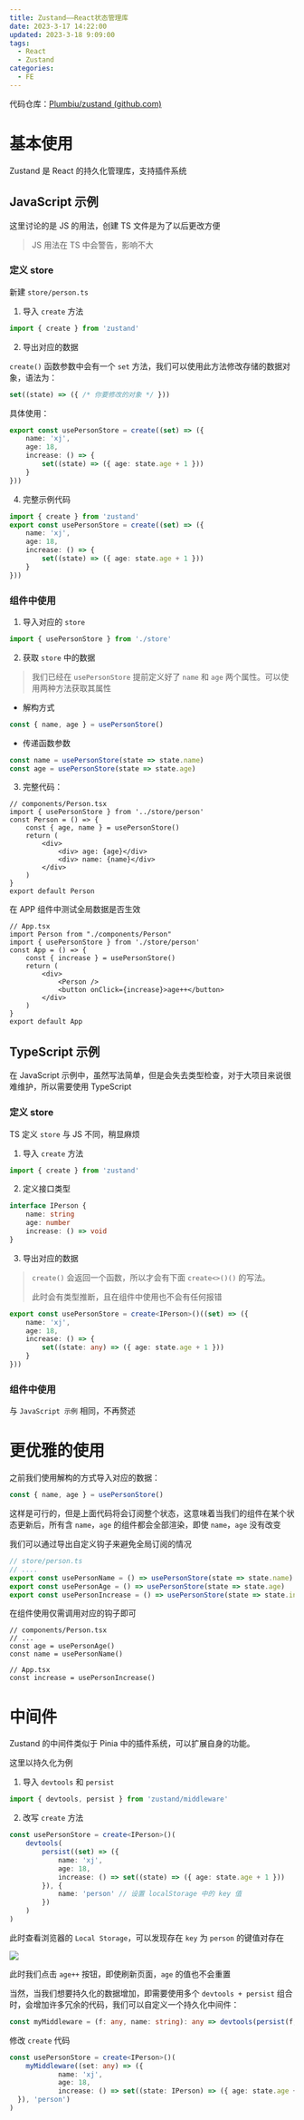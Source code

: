 ```yaml
---
title: Zustand——React状态管理库
date: 2023-3-17 14:22:00
updated: 2023-3-18 9:09:00
tags:
  - React
  - Zustand
categories:
  - FE
---
```


代码仓库：[Plumbiu/zustand (github.com)](https://github.com/Plumbiu/zustand)

# 基本使用

Zustand 是 React 的持久化管理库，支持插件系统

## JavaScript 示例

这里讨论的是 JS 的用法，创建 TS 文件是为了以后更改方便

>   JS 用法在 TS 中会警告，影响不大

### 定义 store

新建 `store/person.ts`

1.   导入 `create` 方法

```typescript
import { create } from 'zustand'
```

2.   导出对应的数据

`create()` 函数参数中会有一个 `set` 方法，我们可以使用此方法修改存储的数据对象，语法为：

```typescript
set((state) => ({ /* 你要修改的对象 */ }))
```

具体使用：

```typescript
export const usePersonStore = create((set) => ({
  	name: 'xj',
  	age: 18,
  	increase: () => {    
    	set((state) => ({ age: state.age + 1 }))
  	}
}))
```

4.   完整示例代码

```typescript
import { create } from 'zustand'
export const usePersonStore = create((set) => ({
  	name: 'xj',
  	age: 18,
  	increase: () => {    
    	set((state) => ({ age: state.age + 1 }))
  	}
}))
```

### 组件中使用

1.   导入对应的 `store`

```typescript
import { usePersonStore } from './store'
```

2.   获取 `store` 中的数据

>   我们已经在 `usePersonStore` 提前定义好了 `name` 和 `age` 两个属性。可以使用两种方法获取其属性

-   解构方式



```typescript
const { name, age } = usePersonStore()
```

-   传递函数参数

```typescript
const name = usePersonStore(state => state.name)
const age = usePersonStore(state => state.age)
```

3.   完整代码：

```tsx
// components/Person.tsx
import { usePersonStore } from '../store/person'
const Person = () => {
  	const { age, name } = usePersonStore()
  	return (
    	<div>
      		<div> age: {age}</div>
      		<div> name: {name}</div>
    	</div>
  	)
}
export default Person
```

在 APP 组件中测试全局数据是否生效

```tsx
// App.tsx
import Person from "./components/Person"
import { usePersonStore } from './store/person'
const App = () => {
  	const { increase } = usePersonStore()
  	return (
    	<div>
      		<Person />
      		<button onClick={increase}>age++</button>
    	</div>
  	)
}
export default App
```

## TypeScript 示例

在 JavaScript 示例中，虽然写法简单，但是会失去类型检查，对于大项目来说很难维护，所以需要使用 TypeScript

### 定义 store

TS 定义 `store` 与 JS 不同，稍显麻烦

1.   导入 `create` 方法

```typescript
import { create } from 'zustand'
```

2.   定义接口类型

```typescript
interface IPerson {
  	name: string
  	age: number
  	increase: () => void
}
```

3.   导出对应的数据

>   `create()` 会返回一个函数，所以才会有下面 `create<>()()` 的写法。
>
>   此时会有类型推断，且在组件中使用也不会有任何报错

```typescript
export const usePersonStore = create<IPerson>()((set) => ({
  	name: 'xj',
  	age: 18,
  	increase: () => {    
    	set((state: any) => ({ age: state.age + 1 }))
  	}
}))
```

### 组件中使用

与 `JavaScript 示例` 相同，不再赘述

# 更优雅的使用

之前我们使用解构的方式导入对应的数据：

```typescript
const { name, age } = usePersonStore()
```

这样是可行的，但是上面代码将会订阅整个状态，这意味着当我们的组件在某个状态更新后，所有含 `name`，`age` 的组件都会全部渲染，即使 `name`，`age` 没有改变

我们可以通过导出自定义钩子来避免全局订阅的情况

```typescript
// store/person.ts
// ....
export const usePersonName = () => usePersonStore(state => state.name)
export const usePersonAge = () => usePersonStore(state => state.age)
export const usePersonIncrease = () => usePersonStore(state => state.increase)
```

在组件使用仅需调用对应的钩子即可

```tsx
// components/Person.tsx
// ...
const age = usePersonAge()
const name = usePersonName()
```

```tsx
// App.tsx
const increase = usePersonIncrease()
```

# 中间件

Zustand 的中间件类似于 Pinia 中的插件系统，可以扩展自身的功能。

这里以持久化为例

1.   导入 `devtools` 和 `persist`

```typescript
import { devtools, persist } from 'zustand/middleware'
```

2.   改写 `create` 方法

```typescript
const usePersonStore = create<IPerson>()(
	devtools(
    	persist((set) => ({
            name: 'xj',
            age: 18,
            increase: () => set((state) => ({ age: state.age + 1 }))
        }), {
            name: 'person' // 设置 localStorage 中的 key 值
        })
    )
)
```

此时查看浏览器的 `Local Storage`，可以发现存在 `key` 为 `person` 的键值对存在

![](https://plumbiu.github.io/blogImg/QQ截图20230317221421.png)

此时我们点击 `age++` 按钮，即使刷新页面，`age` 的值也不会重置

当然，当我们想要持久化的数据增加，即需要使用多个 `devtools + persist` 组合时，会增加许多冗余的代码，我们可以自定义一个持久化中间件：

```typescript
const myMiddleware = (f: any, name: string): any => devtools(persist(f, { name })) // 本人水平不够，只能用 any 了
```

修改 `create` 代码

```typescript
const usePersonStore = create<IPerson>()(
  	myMiddleware((set: any) => ({
    		name: 'xj',
    		age: 18,
    		increase: () => set((state: IPerson) => ({ age: state.age + 1 }))
  }), 'person')
)
```
